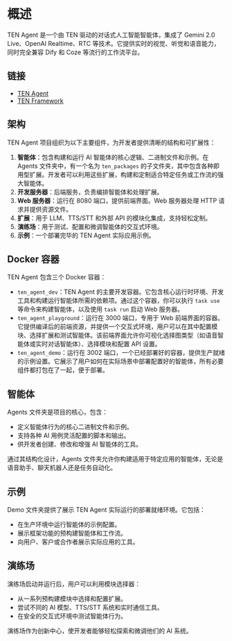 # 概述

TEN Agent 是一个由 TEN 驱动的对话式人工智能智能体，集成了 Gemini 2.0 Live、OpenAI Realtime、RTC 等技术。它提供实时的视觉、听觉和语音能力，同时完全兼容 Dify 和 Coze 等流行的工作流平台。

## 链接

- [TEN Agent](https://github.com/TEN-framework/TEN-Agent)
- [TEN Framework](https://github.com/TEN-framework/ten_framework)

## 架构

TEN Agent 项目组织为以下主要组件，为开发者提供清晰的结构和可扩展性：

1. **智能体**：包含构建和运行 AI 智能体的核心逻辑、二进制文件和示例。在 Agents 文件夹中，有一个名为 `ten_packages` 的子文件夹，其中包含各种即用型扩展。开发者可以利用这些扩展，构建和定制适合特定任务或工作流的强大智能体。
2. **开发服务器**：后端服务，负责编排智能体和处理扩展。
3. **Web 服务器**：运行在 8080 端口，提供前端界面。Web 服务器处理 HTTP 请求并提供资源文件。
4. **扩展**：用于 LLM、TTS/STT 和外部 API 的模块化集成，支持轻松定制。
5. **演练场**：用于测试、配置和微调智能体的交互式环境。
6. **示例**：一个部署完毕的 TEN Agent 实际应用示例。

## Docker 容器

TEN Agent 包含三个 Docker 容器：

- `ten_agent_dev`：TEN Agent 的主要开发容器。它包含核心运行时环境、开发工具和构建运行智能体所需的依赖项。通过这个容器，你可以执行 `task use` 等命令来构建智能体，以及使用 `task run` 启动 Web 服务器。
- `ten_agent_playground`：运行在 3000 端口，专用于 Web 前端界面的容器。它提供编译后的前端资源，并提供一个交互式环境，用户可以在其中配置模块、选择扩展和测试智能体。该前端界面允许你可视化选择图类型（如语音智能体或实时对话智能体）、选择模块和配置 API 设置。
- `ten_agent_demo`：运行在 3002 端口，一个已经部署好的容器，提供生产就绪的示例设置。它展示了用户如何在实际场景中部署配置好的智能体，所有必要组件都打包在了一起，便于部署。

## 智能体

Agents 文件夹是项目的核心，包含：

- 定义智能体行为的核心二进制文件和示例。
- 支持各种 AI 用例灵活配置的脚本和输出。
- 供开发者创建、修改和增强 AI 智能体的工具。

通过其结构化设计，Agents 文件夹允许你构建适用于特定应用的智能体，无论是语音助手、聊天机器人还是任务自动化。

## 示例

Demo 文件夹提供了展示 TEN Agent 实际运行的部署就绪环境。它包括：

- 在生产环境中运行智能体的示例配置。
- 展示框架功能的预构建智能体和工作流。
- 向用户、客户或合作者展示实际应用的工具。

## 演练场

演练场启动并运行后，用户可以利用模块选择器：

- 从一系列预构建模块中选择和配置扩展。
- 尝试不同的 AI 模型、TTS/STT 系统和实时通信工具。
- 在安全的交互式环境中测试智能体行为。

演练场作为创新中心，使开发者能够轻松探索和微调他们的 AI 系统。
